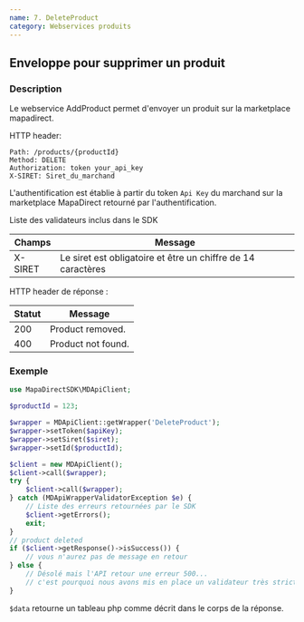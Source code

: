 ```yaml
---
name: 7. DeleteProduct
category: Webservices produits
---
```



## Enveloppe pour supprimer un produit ##


### Description ###

Le webservice AddProduct permet d'envoyer un produit sur la marketplace mapadirect.

HTTP header:

```
Path: /products/{productId}
Method: DELETE
Authorization: token your_api_key
X-SIRET: Siret_du_marchand
```

L'authentification est établie à partir du token `Api Key` du marchand sur la marketplace MapaDirect retourné par l'authentification.

Liste des validateurs inclus dans le SDK

| Champs | Message |
| ------ | ------ |
| X-SIRET | Le siret est obligatoire et être un chiffre de 14 caractères |


HTTP header de réponse :

| Statut | Message |
| ------ | ------ |
| 200 | Product removed. |
| 400 | Product not found. |



### Exemple ###

```php
use MapaDirectSDK\MDApiClient;

$productId = 123;

$wrapper = MDApiClient::getWrapper('DeleteProduct');
$wrapper->setToken($apiKey);
$wrapper->setSiret($siret);
$wrapper->setId($productId);

$client = new MDApiClient();
$client->call($wrapper);
try {
    $client->call($wrapper);
} catch (MDApiWrapperValidatorException $e) {
    // Liste des erreurs retournées par le SDK
    $client->getErrors();
    exit;
}
// product deleted
if ($client->getResponse()->isSuccess()) {
    // vous n'aurez pas de message en retour
} else {
    // Désolé mais l'API retour une erreur 500...
    // c'est pourquoi nous avons mis en place un validateur très strict dans ce SDK avec tous les cas d'erreur connu.
}
```

`$data` retourne un tableau php comme décrit dans le corps de la réponse.
